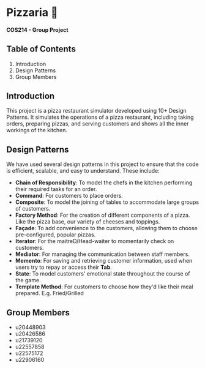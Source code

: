 # Pizzaria 🍕
#### COS214 - Group Project

## Table of Contents
1. Introduction
2. Design Patterns
3. Group Members

## Introduction
This project is a pizza restaurant simulator developed using 10+ Design Patterns. It simulates the operations of a pizza restaurant, including taking orders, preparing pizzas, and serving customers and shows all the inner workings  of the kitchen.

## Design Patterns
We have used several design patterns in this project to ensure that the code is efficient, scalable, and easy to understand. These include:
- **Chain of Responsibility**: To model the chefs in the kitchen performing their required tasks for an order.
- **Command**: For customers to place orders.
- **Composite**: To model the joining of tables to accommodate large groups of customers.
- **Factory Method**: For the creation of different components of a pizza. Like the pizza base, our variety of cheeses and toppings.
- **Façade**: To add convenience to the customers, allowing them to choose pre-configured, popular pizzas.
- **Iterator**: For the maitreD/Head-waiter to momentarily check on customers.
- **Mediator**: For managing the communication between staff members.
- **Memento**: For saving and retrieving customer information, used when users try to repay or access their **Tab**.
- **State**: To model customers' emotional state throughout the course of the game.
- **Template Method**: For customers to choose how they'd like their meal prepared. E.g. Fried/Grilled
## Group Members
- u20448903
- u20426586
- u21739120
- u22557858
- u22575172
- u22906160
